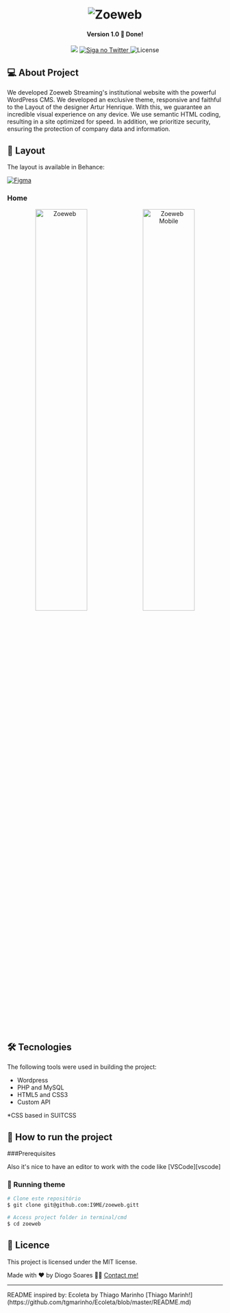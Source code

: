 <h1 align="center">
    <img alt="Zoeweb" title="#Zoeweb" src="https://github.com/I9ME/zoeweb/assets/25693566/85d25ac0-ade6-49c3-8df1-45d298b5b75c" />

</h1>

<h4 align="center"> 
	Version 1.0 🚀 Done! 
</h4>

<p align="center">
  
  <img src="https://img.shields.io/static/v1?label=Languages&message=PHP/JavaScript/CSS3/HTML5&color=blue&style=flat" />
  	
  <a href="https://twitter.com/DgSoaresDev">
    <img alt="Siga no Twitter" src="https://img.shields.io/twitter/url?url=https://twitter.com/DgSoaresDev">
  </a>
	
   <img alt="License" src="https://img.shields.io/badge/license-MIT-brightgreen">
   
</p>


## 💻 About Project

We developed Zoeweb Streaming's institutional website with the powerful WordPress CMS. We developed an exclusive theme, responsive and faithful to the Layout of the designer Artur Henrique. With this, we guarantee an incredible visual experience on any device. We use semantic HTML coding, resulting in a site optimized for speed. In addition, we prioritize security, ensuring the protection of company data and information.


## 🎨 Layout

The layout is available in Behance:

<a href="https://www.behance.net/gallery/174856619/Website-development-for-ZoeWeb-company">
<img alt="Figma" src="https://img.shields.io/static/v1?label=Link&message=Layout&color=blue&style=flat&logo=behance&logoColor=#FFFFFF" />
</a>


### Home


<p align="center">

<img alt="Zoeweb" title="#Zoeweb" src="https://github.com/I9ME/zoeweb/assets/25693566/7027300d-f08e-4218-bcd3-9ce065d79a89" width="49%" />
 <img alt="Zoeweb Mobile" title="#Zoeweb Mobile" src="https://github.com/I9ME/zoeweb/assets/25693566/44c61e89-a0f2-4656-9933-70fe73cd7457" width="49%" />
</p>



## 🛠 Tecnologies

The following tools were used in building the project:

- Wordpress
- PHP and MySQL
- HTML5 and CSS3
- Custom API

*CSS based in SUITCSS


## 🚀 How to run the project

###Prerequisites

Also it's nice to have an editor to work with the code like [VSCode][vscode]

### 🎲 Running theme
```bash
# Clone este repositório
$ git clone git@github.com:I9ME/zoeweb.gitt

# Access project folder in terminal/cmd
$ cd zoeweb

```

## 📝 Licence

This project is licensed under the MIT license.

Made with ❤️ by Diogo Soares 👋🏽 [Contact me!](https://www.linkedin.com/in/dgsoares/)
<hr>
README inspired by: Ecoleta by Thiago Marinho [Thiago Marinh!](https://github.com/tgmarinho/Ecoleta/blob/master/README.md)

